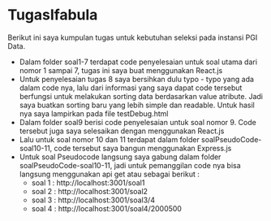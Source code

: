# TugasIfabula

Berikut ini saya kumpulan tugas untuk kebutuhan seleksi pada instansi PGI Data.


- Dalam folder soal1-7 terdapat code penyelesaian untuk soal utama dari nomor 1 sampai 7, tugas ini saya buat menggunakan React.js 
- Untuk penyelesaian tugas 8 saya bersihkan dulu typo - typo yang ada dalam code nya, lalu dari informasi yang saya dapat code tersebut berfungsi untuk melakukan sorting data berdasarkan value atribute. Jadi saya buatkan sorting baru yang lebih simple dan readable. Untuk hasil nya saya lampirkan pada file testDebug.html
- Dalam folder soal9 berisi code penyelesaian untuk soal nomor 9. Code tersebut juga saya selesaikan dengan menggunakan React.js
- Lalu untuk soal nomor 10 dan 11 terdapat dalam folder soalPseudoCode-soal10-11, code tersebut saya bangun menggunakan Express.js
- Untuk soal Pseudocode langsung saya gabung dalam folder soalPseudoCode-soal10-11, jadi untuk pemanggilan code nya bisa langsung menggunakan api get atau sebagai berikut : 
  - soal 1 : http://localhost:3001/soal1
  - soal 2 : http://localhost:3001/soal2
  - soal 3 : http://localhost:3001/soal3/4
  - soal 4 : http://localhost:3001/soal4/2000500
